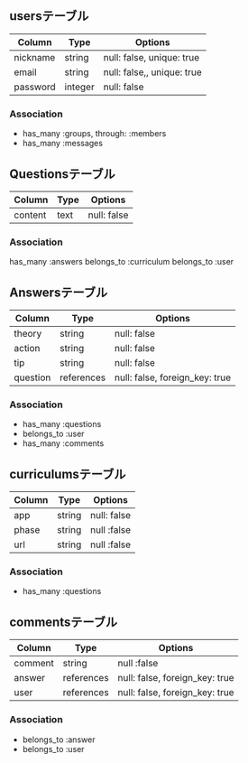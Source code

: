 ## usersテーブル

|Column|Type|Options|
|------|----|-------|
|nickname|string|null: false, unique: true|
|email|string|null: false,, unique: true|
|password|integer|null: false|

### Association
- has_many :groups, through: :members
- has_many :messages


## Questionsテーブル

|Column|Type|Options|
|------|----|-------|
|content|text|null: false|

### Association

has_many :answers
belongs_to :curriculum
belongs_to :user

## Answersテーブル

|Column|Type|Options|
|------|----|-------|
|theory|string|null: false|
|action|string|null: false|
|tip|string|null: false|
|question|references|null: false, foreign_key: true|

### Association
- has_many :questions
- belongs_to :user
- has_many :comments

## curriculumsテーブル

|Column|Type|Options|
|------|----|-------|
|app|string|null: false|
|phase|string|null :false|
|url|string|null :false|

### Association
- has_many :questions

## commentsテーブル

|Column|Type|Options|
|------|----|-------|
|comment|string|null :false|
|answer|references|null: false, foreign_key: true|
|user|references|null: false, foreign_key: true|


### Association
- belongs_to :answer
- belongs_to :user


